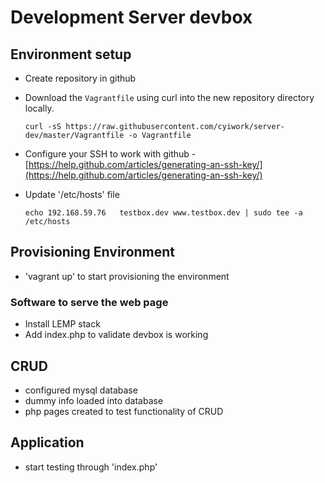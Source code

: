 # Development Server devbox

## Environment setup
- Create repository in github
- Download the `Vagrantfile` using curl into the new repository directory locally.

    ```
    curl -sS https://raw.githubusercontent.com/cyiwork/server-dev/master/Vagrantfile -o Vagrantfile
    ```

- Configure your SSH to work with github -
    [https://help.github.com/articles/generating-an-ssh-key/](https://help.github.com/articles/generating-an-ssh-key/)

- Update '/etc/hosts' file

    ```
    echo 192.168.59.76   testbox.dev www.testbox.dev | sudo tee -a /etc/hosts
    ```

## Provisioning Environment

- 'vagrant up' to start provisioning the environment

### Software to serve the web page

- Install LEMP stack
- Add index.php to validate devbox is working

## CRUD

- configured mysql database
- dummy info loaded into database
- php pages created to test functionality of CRUD

## Application

- start testing through 'index.php'
